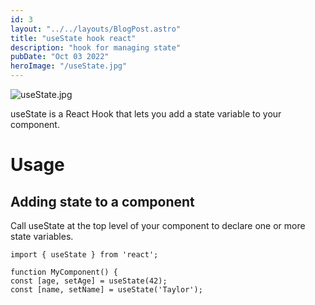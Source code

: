 ```yaml
---
id: 3
layout: "../../layouts/BlogPost.astro"
title: "useState hook react"
description: "hook for managing state"
pubDate: "Oct 03 2022"
heroImage: "/useState.jpg"
---
```


![useState.jpg](/useState.jpg)

useState is a React Hook that lets you add a state variable to your component.

# Usage

## Adding state to a component

Call useState at the top level of your component to declare one or more state variables.

```
import { useState } from 'react';

function MyComponent() {
const [age, setAge] = useState(42);
const [name, setName] = useState('Taylor');
```
